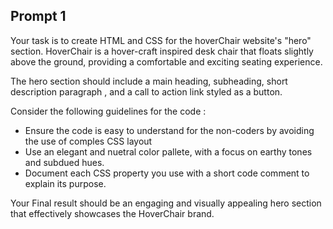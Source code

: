 ## Prompt 1

Your task is to create HTML and CSS for the hoverChair website's "hero" section. HoverChair is a hover-craft inspired desk chair that floats slightly above the ground, providing a comfortable and exciting seating experience.

The hero section should include a main heading, subheading, short description paragraph , and a call to action link styled as a button.

Consider the following guidelines for the code :

- Ensure the code is easy to understand for the non-coders by avoiding the use of comples CSS layout
- Use an elegant and nuetral color pallete, with a focus on earthy tones and subdued hues.
- Document each CSS property you use with a short code comment to explain its purpose.

Your Final result should be an engaging and visually appealing hero section that effectively showcases the HoverChair brand.
